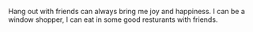 Hang out with friends can always bring me joy and happiness. I can be a window shopper, I can eat in some good resturants with friends.
